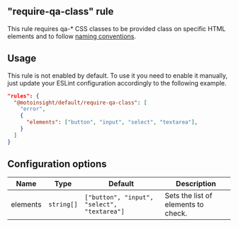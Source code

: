 ## "require-qa-class" rule

This rule requires qa-\* CSS classes to be provided class on specific HTML elements and to follow [naming conventions](https://motocommerce.atlassian.net/wiki/spaces/QA/pages/1386971151/How+to+work+with+qa-+CSS+classes).

## Usage

This rule is not enabled by default. To use it you need to enable it manually, just update your ESLint configuration accordingly to the following example.

```json
"rules": {
  "@motoinsight/default/require-qa-class": [
    "error",
    {
      "elements": ["button", "input", "select", "textarea"],
    }
  ]
}
```

## Configuration options

| Name     | Type       | Default                                     | Description                         |
| -------- | ---------- | ------------------------------------------- | ----------------------------------- |
| elements | `string[]` | `["button", "input", "select", "textarea"]` | Sets the list of elements to check. |
